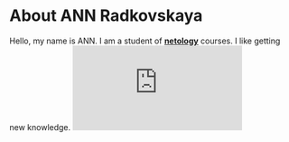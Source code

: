 # About ANN Radkovskaya

Hello, my name is ANN.
I am a student of [**netology**](https://netology.ru/) courses.
I like getting new knowledge.
![девочка с книжкой](https://ru.freepik.com/free-photo/cute-girl-wearing-hair-hoop-having-fun-while-reading-interesting-book-with-eyes-wide-open_6511938.htm)
